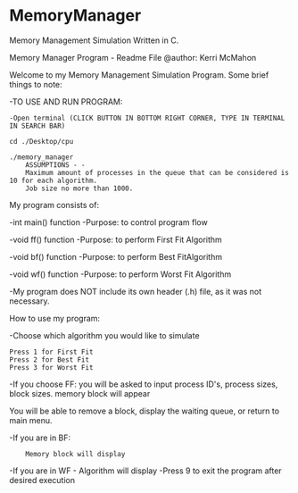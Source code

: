 # MemoryManager
Memory Management Simulation Written in C.


Memory Manager Program - Readme File @author: Kerri McMahon

Welcome to my Memory Management Simulation Program. Some brief things to note:

-TO USE AND RUN PROGRAM:

    -Open terminal (CLICK BUTTON IN BOTTOM RIGHT CORNER, TYPE IN TERMINAL IN SEARCH BAR)

    cd ./Desktop/cpu

    ./memory_manager
        ASSUMPTIONS - -
        Maximum amount of processes in the queue that can be considered is 10 for each algorithm. 
        Job size no more than 1000.

  
My program consists of:

-int main() function -Purpose: to control program flow

-void ff() function -Purpose: to perform First Fit Algorithm

-void bf() function -Purpose: to perform Best FitAlgorithm

-void wf() function -Purpose: to perform Worst Fit Algorithm

-My program does NOT include its own header (.h) file, as it was not necessary.

How to use my program:

-Choose which algorithm you would like to simulate

    Press 1 for First Fit
    Press 2 for Best Fit
    Press 3 for Worst Fit

-If you choose FF: you will be asked to input process ID's, process sizes, block sizes.
memory block will appear

You will be able to remove a block, display the waiting queue, or return to main menu.

-If you are in BF: 
    
        Memory block will display
-If you are in WF -
    Algorithm will display
-Press 9 to exit the program after desired execution
